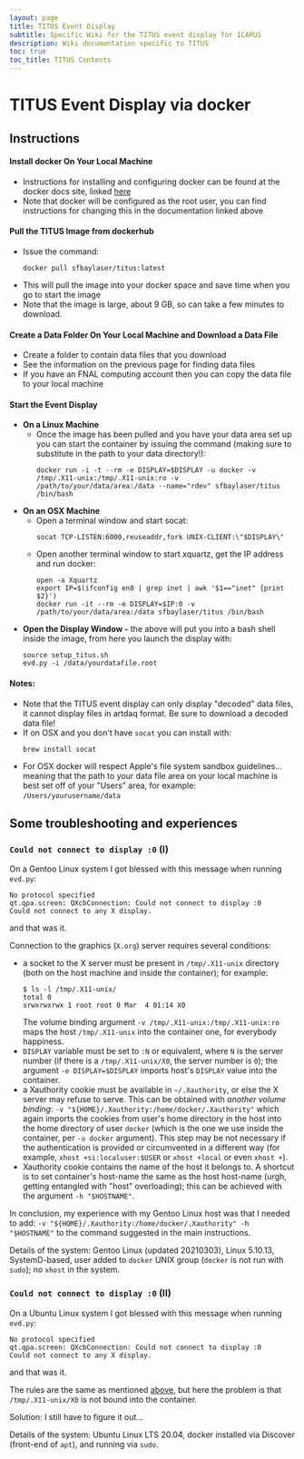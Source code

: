 ```yaml
---
layout: page
title: TITUS Event Display
subtitle: Specific Wiki for the TITUS event display for ICARUS
description: Wiki documentation specific to TITUS
toc: true
toc_title: TITUS Contents
---
```




TITUS Event Display via docker
==============================

Instructions
-------------

#### Install docker On Your Local Machine
- Instructions for installing and configuring docker can be found at the docker docs site, linked [here](https://docs.docker.com/get-docker/)
- Note that docker will be configured as the root user, you can find instructions for changing this in the documentation linked above

#### Pull the TITUS Image from dockerhub
- Issue the command:
  ```
  docker pull sfbaylaser/titus:latest
  ```
- This will pull the image into your docker space and save time when you go to start the image
- Note that the image is large, about 9 GB, so can take a few minutes to download.

#### Create a Data Folder On Your Local Machine and Download a Data File
- Create a folder to contain data files that you download
- See the information on the previous page for finding data files
- If you have an FNAL computing account then you can copy the data file to your local machine

#### Start the Event Display
- **On a Linux Machine**
  - Once the image has been pulled and you have your data area set up you can start the container by issuing the command (making sure to substitute in the path to your data directory!):
    ```
    docker run -i -t --rm -e DISPLAY=$DISPLAY -u docker -v /tmp/.X11-unix:/tmp/.X11-unix:ro -v /path/to/your/data/area:/data --name="rdev" sfbaylaser/titus /bin/bash
    ```
- **On an OSX Machine**
  - Open a terminal window and start socat:
    ```
    socat TCP-LISTEN:6000,reuseaddr,fork UNIX-CLIENT:\"$DISPLAY\"
    ```
  - Open another terminal window to start xquartz, get the IP address and run docker:
    ```
    open -a Xquartz
    export IP=$(ifconfig en0 | grep inet | awk '$1=="inet" {print $2}')
    docker run -it --rm -e DISPLAY=$IP:0 -v /path/to/your/data/area:/data sfbaylaser/titus /bin/bash
    ```
- **Open the Display Window -** the above will put you into a bash shell inside the image, from here you launch the display with:
  ```
  source setup_titus.sh
  evd.py -i /data/yourdatafile.root
  ```

#### Notes:
- Note that the TITUS event display can only display "decoded" data files, it cannot display files in artdaq format. Be sure to download a decoded data file!
- If on OSX and you don't have `socat` you can install with:
  ```
  brew install socat
  ```
- For OSX docker will respect Apple's file system sandbox guidelines... meaning that the path to your data file area on your local machine is best set off of your "Users" area, for example: `/Users/yourusername/data`


Some troubleshooting and experiences
-------------------------------------

### `Could not connect to display :0` (I)

On a Gentoo Linux system I got blessed with this message when running `evd.py`:
~~~~~~~~~~~~~~~~~~~~~~~~~~~~~~~~~~~~~~~~~~~~~~~~~~~~~~~~~~~~~~~~~~~~~
No protocol specified
qt.qpa.screen: QXcbConnection: Could not connect to display :0
Could not connect to any X display.
~~~~~~~~~~~~~~~~~~~~~~~~~~~~~~~~~~~~~~~~~~~~~~~~~~~~~~~~~~~~~~~~~~~~~
and that was it.

Connection to the graphics (`X.org`) server requires several conditions:
* a socket to the X server must be present in `/tmp/.X11-unix` directory
  (both on the host machine and inside the container); for example:
  ~~~~~~~~~~~~~~~~~~~~~~~~~~~~~~~~~~~~~~~~~~~~~~~~~~~~~~~~~~~~~~~~~~~~~
  $ ls -l /tmp/.X11-unix/
  total 0
  srwxrwxrwx 1 root root 0 Mar  4 01:14 X0
  ~~~~~~~~~~~~~~~~~~~~~~~~~~~~~~~~~~~~~~~~~~~~~~~~~~~~~~~~~~~~~~~~~~~~~
  The volume binding argument `-v /tmp/.X11-unix:/tmp/.X11-unix:ro` maps
  the host `/tmp/.X11-unix` into the container one, for everybody happiness.
* `DISPLAY` variable must be set to `:N` or equivalent, where `N` is the server number
  (if there is a `/tmp/.X11-unix/X0`, the server number is `0`);
  the argument `-e DISPLAY=$DISPLAY` imports host's `DISPLAY` value
  into the container.
* a Xauthority cookie must be available in `~/.Xauthority`, or else the X server
  may refuse to serve. This can be obtained with _another volume binding_:
  `-v "${HOME}/.Xauthority:/home/docker/.Xauthority"` which again imports the cookies
  from user's home directory in the host into the home directory of user `docker`
  (which is the one we use inside the container, per `-u docker` argument).
  This step may be not necessary if the authentication is provided or circumvented
  in a different way (for example, `xhost +si:localuser:$USER` or `xhost +local`
  or even `xhost +`).
* Xauthority cookie contains the name of the host it belongs to. A shortcut
  is to set container's host-name the same as the host host-name
  (urgh, getting entangled with "host" overloading); this can be achieved with
  the argument `-h "$HOSTNAME"`.

In conclusion, my experience with my Gentoo Linux host was that I needed to add:
`-v "${HOME}/.Xauthority:/home/docker/.Xauthority" -h "$HOSTNAME"` to the command
suggested in the main instructions.

Details of the system: Gentoo Linux (updated 20210303), Linux 5.10.13, SystemD-based,
user added to `docker` UNIX group (`docker` is not run with `sudo`);
no `xhost` in the system.


### `Could not connect to display :0` (II)

On a Ubuntu Linux system I got blessed with this message when running `evd.py`:
~~~~~~~~~~~~~~~~~~~~~~~~~~~~~~~~~~~~~~~~~~~~~~~~~~~~~~~~~~~~~~~~~~~~~
No protocol specified
qt.qpa.screen: QXcbConnection: Could not connect to display :0
Could not connect to any X display.
~~~~~~~~~~~~~~~~~~~~~~~~~~~~~~~~~~~~~~~~~~~~~~~~~~~~~~~~~~~~~~~~~~~~~
and that was it.

The rules are the same as mentioned [above](#could-not-connect-to-display-0-i),
but here the problem is that `/tmp/.X11-unix/X0` is not bound into the container.

Solution: I still have to figure it out...

Details of the system: Ubuntu Linux LTS 20.04, docker installed via Discover
(front-end of `apt`), and running via `sudo`.
